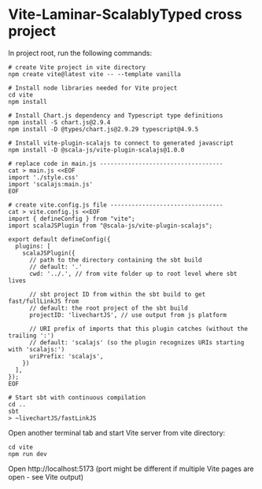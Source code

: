 # Vite-Laminar-ScalablyTyped cross project

In project root, run the following commands:

    # create Vite project in vite directory
    npm create vite@latest vite -- --template vanilla

    # Install node libraries needed for Vite project
    cd vite
    npm install

    # Install Chart.js dependency and Typescript type definitions
    npm install -S chart.js@2.9.4
    npm install -D @types/chart.js@2.9.29 typescript@4.9.5

    # Install vite-plugin-scalajs to connect to generated javascript
    npm install -D @scala-js/vite-plugin-scalajs@1.0.0

    # replace code in main.js -----------------------------------
    cat > main.js <<EOF
    import './style.css'
    import 'scalajs:main.js'
    EOF

    # create vite.config.js file --------------------------------
    cat > vite.config.js <<EOF
    import { defineConfig } from "vite";
    import scalaJSPlugin from "@scala-js/vite-plugin-scalajs";
    
    export default defineConfig({
      plugins: [
        scalaJSPlugin({
          // path to the directory containing the sbt build
          // default: '.'
          cwd: '../.', // from vite folder up to root level where sbt lives
      
          // sbt project ID from within the sbt build to get fast/fullLinkJS from
          // default: the root project of the sbt build
          projectID: 'livechartJS', // use output from js platform
      
          // URI prefix of imports that this plugin catches (without the trailing ':')
          // default: 'scalajs' (so the plugin recognizes URIs starting with 'scalajs:')
          uriPrefix: 'scalajs',
        })
      ],
    });
    EOF

    # Start sbt with continuous compilation
    cd ..
    sbt
    > ~livechartJS/fastLinkJS

Open another terminal tab and start Vite server from vite directory:

    cd vite
    npm run dev

Open http://localhost:5173 (port might be different if multiple Vite pages are open - see Vite output)
